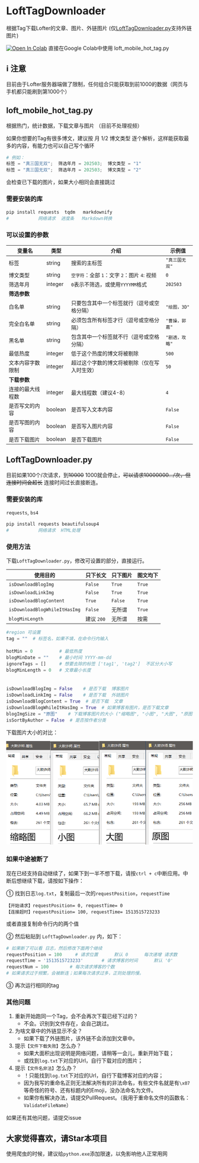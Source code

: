 # LoftTagDownloader

根据Tag下载Lofter的文章、图片、外链图片 (仅[LoftTagDownloader.py](./LoftTagDownloader.py)支持外链图片)

<a target="_blank" href="https://colab.research.google.com/github/Justype/LoftTagDownloader/blob/master/ipynb/loft_mobile_hot_tag.ipynb"><img src="https://colab.research.google.com/assets/colab-badge.svg" alt="Open In Colab"/></a> 直接在Google Colab中使用 loft_mobile_hot_tag.py

## ℹ️ 注意

目前由于Lofter服务器端做了限制，任何组合只能获取到前1000的数据（网页与手机都只能刷到第1000个）

## loft_mobile_hot_tag.py

根据热门，统计数据，下载文章与图片 （目前不处理视频）

如果你想要的Tag有很多博文，建议按 月 1/2 博文类型 逐个解析，这样能获取最多的内容，有能力也可以自己写个循环

```python
# 例如：
标签 = "真三国无双";  筛选年月 = 202503;  博文类型 = "1"
标签 = "真三国无双";  筛选年月 = 202503;  博文类型 = "2"
```

会检查已下载的图片，如果大小相同会直接跳过

### 需要安装的库

``` bash
pip install requests  tqdm   markdownify
#           网络请求  进度条   Markdown转换
```

### 可以设置的参数

| 变量名 | 类型 | 介绍 | 示例值 |
|--------|------|------|--------|
| 标签 | string | 搜索的主标签 | `"真三国无双"` |
| 博文类型 | string | `空字符`：全部 `1`：文字 `2`：图片 `4`: 视频 | `0` |
| 筛选年月 | integer | `0`表示不筛选，或使用`YYYYMM`格式 | `202503` |
| **筛选参数** |||
| 白名单 | string | 只要包含其中一个标签就行（逗号或空格分隔） | `"绘图，3D"` |
| 完全白名单 | string | 必须包含所有标签才行（逗号或空格分隔） | `"曹操，郭嘉"` |
| 黑名单 | string | 包含其中一个标签就不行（逗号或空格分隔） | `"剧透，攻略"` |
| 最低热度 | integer | 低于这个热度的博文将被剔除 | `500` |
| 文本内容字数限制 | integer | 超过这个字数的博文将被剔除（仅在写入时生效） | `50` |
| **下载参数** |||
| 连接的最大线程数 | integer | 最大线程数（建议4-8） | `4` |
| 是否写文的内容 | boolean | 是否写入文本内容 | `False` |
| 是否写图的内容 | boolean | 是否写入图片内容 | `False` |
| 是否下载图片 | boolean | 是否下载图片 | `False` |


## LoftTagDownloader.py

目前如果100个/次请求，到~~10000~~ 1000就会停止，~~可以请求10000000.../次，但连接时间会超长~~ 连接时间过长直接断连。

### 需要安装的库

`requests`, `bs4`

```bash
pip install requests beautifulsoup4
#           网络请求  HTML处理
```

### 使用方法

下载`LoftTagDownloader.py`，修改可设置的部分，直接运行。

| 使用目的                      | 只下长文   | 只下图片 | 图文均下 |
| ----------------------------- | ---------- | -------- | -------- |
| `isDownloadBlogImg`           | `False`    | `True`   | `True`   |
| `isDownloadLinkImg`           | `False`    | `True`   | `True`   |
| `isDownloadBlogContent`       | `True`     | `False`  | `True`   |
| `isDownloadBlogWhileItHasImg` | `False`    | 无所谓   | `True`   |
| `blogMinLength`               | 建议 `200` | 无所谓   | 按需     |

```python
#region 可设置
tag = ""  # 标签名，如果不填，在命令行内输入

hotMin = 0          # 最低热度
blogMinDate = ""    # 最小时间 YYYY-mm-dd
ignoreTags = []     # 想要去除的标签 ['tag1', 'tag2']  不区分大小写
blogMinLength = 0   # 文章最小长度


isDownloadBlogImg = False    # 是否下载  博客图片
isDownloadLinkImg = False    # 是否下载  外链图片
isDownloadBlogContent = True  # 是否下载  文章
isDownloadBlogWhileItHasImg = True  # 如果博客有图片，是否下载文章
blogImgSize = "原图"    # 下载博客图片的大小 ("缩略图", "小图", "大图", "原图")
isSortByAuthor = False  # 是否按作者分类
```

下载图片大小的对比：

![ImgSize](imgs/ImgSize.png)

### 如果中途被断了

现在已经支持自动继续了，如果下到一半不想下载，请按`ctrl + c`中断应用。中断后想继续下载，请按如下操作：

① 找到日志`log.txt`，复制最后一次的`requestPosition`，`requestTime`

```
【开始请求】requestPosition= 0, requestTime= 0
【连接超时】requestPosition= 100, requestTime= 1513515723233
```

或者直接复制命令行内的两个值

② 然后粘贴到 `LoftTagDownloader.py` 内，如下：

```python
# 如果断了可以看 日志，然后修改下面两个继续
requestPosition = 100     # 请求位置      默认 0      每次递增 请求数
requestTime = '1513515723233'       # 请求博客的时间      默认 '0'
requestNum = 100        # 每次请求博客的个数
# 如果请求过于频繁，会被断连；如果每次请求过多，正则处理的慢。
```

③ 再次运行相同的tag

### 其他问题

1. 重新开始跑同一个Tag，会不会再次下载已经下过的？
    - 不会。识别到文件存在，会自己跳过。
2. 为啥文章中的外链显示不全？
    - 如果下载了外链图片，该外链不会添加到文章中。
3. 提示`【文件下载失败】`怎么办？
    - 如果大面积出现说明是网络问题，请稍等一会儿，重新开始下载；
    - 或找到`log.txt`下对应的Url，自行下载对应的图片；
4. 提示`【文件名非法】`怎么办？
    - ！只能找到`log.txt`下对应的Url，自行下载博客对应的内容；
    - 因为我写的重命名正则无法解决所有的非法命名，有些文件名就是有`\x07`等奇怪的符号、还有标题内的Emoji，没办法命名为文件。
    - 如果你有解决办法，请提交PullRequest。（我用于重命名文件的函数名：`ValidateFileName`）

如果还有其他问题，请提交issue

## 大家觉得喜欢，请Star本项目

使用爬虫的时候，建议给`python.exe`添加限速，以免影响他人正常用网
